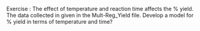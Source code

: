  Exercise : The effect of temperature and reaction time affects the % yield. 
 The data collected in given in the Mult-Reg_Yield file. 
 Develop a model for % yield in terms of temperature and time?